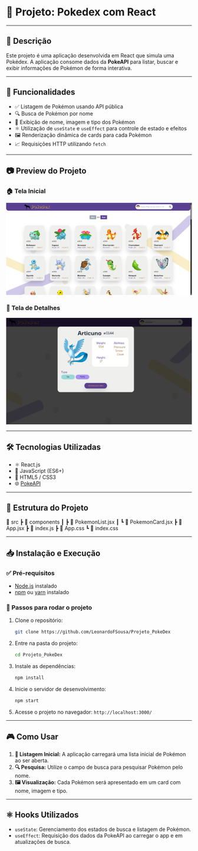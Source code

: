 # 📌 Projeto: Pokedex com React

---

## 🚀 Descrição
Este projeto é uma aplicação desenvolvida em React que simula uma Pokédex. A aplicação consome dados da **PokeAPI** para listar, buscar e exibir informações de Pokémon de forma interativa.

---

## 🎯 Funcionalidades
- ✅ Listagem de Pokémon usando API pública
- 🔍 Busca de Pokémon por nome
- 📄 Exibição de nome, imagem e tipo dos Pokémon
- ⚛️ Utilização de `useState` e `useEffect` para controle de estado e efeitos
- 🖼️ Renderização dinâmica de cards para cada Pokémon
- 📈 Requisições HTTP utilizando `fetch`

---

## 📷 Preview do Projeto

### 🏠 Tela Inicial
![Tela Inicial da Pokedex](./src/assets/pokedex-home.png)

### 🔎 Tela de Detalhes
![Tela de Detalhes do Pokémon](./src/assets/pokedex-details.png)

---

## 🛠 Tecnologias Utilizadas
- ⚛️ React.js
- 📜 JavaScript (ES6+)
- 🎨 HTML5 / CSS3
- 🌐 [PokeAPI](https://pokeapi.co/)

---

## 📂 Estrutura do Projeto
📂 src
 ┣ 📂 components
 ┃ ┣ 📜 PokemonList.jsx
 ┃ ┗ 📜 PokemonCard.jsx
 ┣ 📜 App.jsx
 ┣ 📜 index.js
 ┣ 📜 App.css
 ┗ 📜 index.css

---

## 📥 Instalação e Execução
### ✅ Pré-requisitos
- [Node.js](https://nodejs.org/) instalado
- [npm](https://www.npmjs.com/) ou [yarn](https://yarnpkg.com/) instalado

### 📌 Passos para rodar o projeto
1. Clone o repositório:
   ```sh
   git clone https://github.com/LeonardoFSousa/Projeto_PokeDex
   ```
2. Entre na pasta do projeto:
   ```sh
   cd Projeto_PokeDex
   ```
3. Instale as dependências:
   ```sh
   npm install
   ```
4. Inicie o servidor de desenvolvimento:
   ```sh
   npm start
   ```
5. Acesse o projeto no navegador: `http://localhost:3000/`

---

## 🎮 Como Usar
1. **📜 Listagem Inicial:** A aplicação carregará uma lista inicial de Pokémon ao ser aberta.
2. **🔍 Pesquisa:** Utilize o campo de busca para pesquisar Pokémon pelo nome.
3. **🖼️ Visualização:** Cada Pokémon será apresentado em um card com nome, imagem e tipo.

---

## ⚛️ Hooks Utilizados
- `useState`: Gerenciamento dos estados de busca e listagem de Pokémon.
- `useEffect`: Requisição dos dados da PokeAPI ao carregar o app e em atualizações de busca.
